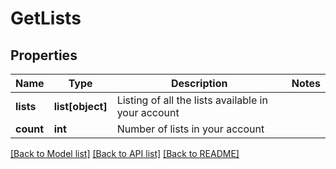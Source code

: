 # GetLists

## Properties
Name | Type | Description | Notes
------------ | ------------- | ------------- | -------------
**lists** | **list[object]** | Listing of all the lists available in your account | 
**count** | **int** | Number of lists in your account | 

[[Back to Model list]](../README.md#documentation-for-models) [[Back to API list]](../README.md#documentation-for-api-endpoints) [[Back to README]](../README.md)


